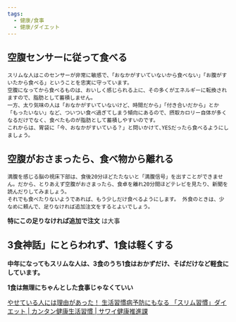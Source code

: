 ```yaml
---
tags:
  - 健康/食事
  - 健康/ダイエット
---
```

## 空腹センサーに従って食べる
```
スリムな人はこのセンサーが非常に敏感で、「おなかがすいていないから食べない」「お腹がすいたから食べる」ということを忠実に守っています。  
空腹になってから食べるものは、おいしく感じられる上に、その多くがエネルギーに転換されますので、脂肪として蓄積しません。  
一方、太り気味の人は「おなかがすいていないけど、時間だから」「付き合いだから」とか「もったいない」など、ついつい食べ過ぎてしまう傾向にあるので、摂取カロリー自体が多くなるだけでなく、食べたものが脂肪として蓄積しやすいのです。  
これからは、胃袋に「今、おなかがすいている？」と問いかけて､YESだったら食べるようにしましょう。
```

## 空腹がおさまったら、食べ物から離れる

```
満腹を感じる脳の視床下部は、食後20分ほどたたないと「満腹信号」を出すことができません。だから、とりあえず空腹がおさまったら、食卓を離れ20分間ほどテレビを見たり、新聞を読んだりしてみましょう。  
それでも食べたりないようであれば、もう少しだけ食べるようにします。 外食のときは、少なめに頼んで、足りなければ追加注文をするとよいでしょう。
```

**特にこの足りなければ追加で注文** は大事

## 3食神話」にとらわれず、1食は軽くする

**中年になってもスリムな人は、3食のうち1食はおかずだけ、そばだけなど軽食にしています。**

**1食は無理にちゃんとした食事じゃなくていい**

[やせている人には理由があった！ 生活習慣病予防にもなる 「スリム習慣」ダイエット | カンタン健康生活習慣 | サワイ健康推進課](https://kenko.sawai.co.jp/healthy/200812.html)

